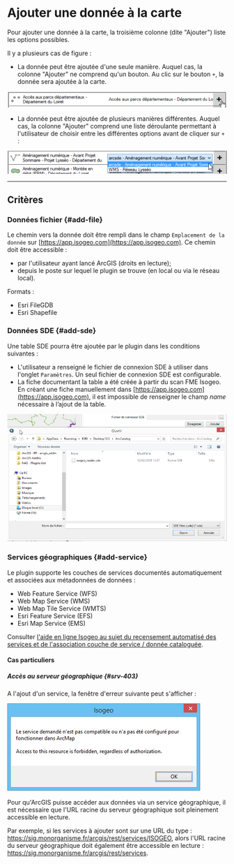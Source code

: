 # Ajouter une donnée à la carte

Pour ajouter une donnée à la carte, la troisième colonne \(dite "Ajouter"\) liste les options possibles.

Il y a plusieurs cas de figure :

* La donnée peut être ajoutée d'une seule manière. Auquel cas, la colonne "Ajouter" ne comprend qu'un bouton. Au clic sur le bouton `+`, la donnée sera ajoutée à la carte.

![](../../assets/plugin_ArcMap_search_results_addOk_one_FR.png "Donn&eacute;e ajoutable d&apos;une seule mani&egrave;re")

* La donnée peut être ajoutée de plusieurs manières différentes. Auquel cas, la colonne "Ajouter" comprend une liste déroulante permettant à l'utilisateur de choisir entre les différentes options avant de cliquer sur `+` :

![](../../assets/plugin_ArcMap_search_results_addOk_multi_FR.png "Donn&eacute;e ajoutable de plusieurs mani&egrave;res")

---

## Critères

### Données fichier {#add-file}

Le chemin vers la donnée doit être rempli dans le champ `Emplacement de la donnée` sur [https://app.isogeo.com](https://app.isogeo.com). Ce chemin doit être accessible :

* par l'utilisateur ayant lancé ArcGIS \(droits en lecture\);
* depuis le poste sur lequel le plugin se trouve \(en local ou via le réseau local\).

Formats :

* Esri FileGDB
* Esri Shapefile

### Données SDE {#add-sde}

Une table SDE pourra être ajoutée par le plugin dans les conditions suivantes :

* L'utilisateur a renseigné le fichier de connexion SDE à utiliser dans l'onglet `Paramètres`. Un seul fichier de connexion SDE est configurable.
* La fiche documentant la table a été créée à partir du scan FME Isogeo. En créant une fiche manuellement dans [https://app.isogeo.com](https://app.isogeo.com), il est impossible de renseigner le champ _name_ nécessaire à l’ajout de la table.

![](../../assets/plugin_ArcMap_settings_SDE_FR.png "Pointer sur le fichier de connexion SDE")

### Services géographiques {#add-service}

Le plugin supporte les couches de services documentés automatiquement et associées aux métadonnées de données :

* Web Feature Service \(WFS\)
* Web Map Service \(WMS\)
* Web Map Tile Service \(WMTS\)
* Esri Feature Service \(EFS\)
* Esri Map Service \(EMS\)

Consulter [l'aide en ligne Isogeo au sujet du recensement automatisé des services et de l'association couche de service / donnée cataloguée](https://help.isogeo.com/fr/features/inventory/md_services/srv_intro.html).

#### Cas particuliers

##### Accès au serveur géographique {#srv-403}

A l'ajout d'un service, la fenêtre d'erreur suivante peut s'afficher :

![](../../assets/plugin_ArcMap_error_srv_403.jpg "Erreur d&apos;acc&egrave;s au serveur g&eacute;ographique")

Pour qu'ArcGIS puisse accéder aux données via un service géographique, il est nécessaire que l'URL racine du serveur géographique soit pleinement accessible en lecture.

Par exemple, si les services à ajouter sont sur une URL du type : https://sig.monorganisme.fr/arcgis/rest/services/ISOGEO, alors l'URL racine du serveur géographique doit également être accessible en lecture : https://sig.monorganisme.fr/arcgis/rest/services.
